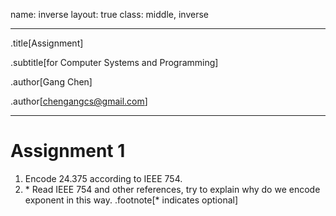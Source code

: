 name: inverse
layout: true
class: middle, inverse

---
.title[Assignment]

.subtitle[for Computer Systems and Programming]

.author[Gang Chen]

.author[chengangcs@gmail.com]

---
# Assignment 1
1. Encode 24.375 according to IEEE 754.
2. \* Read IEEE 754 and other references, try to explain why do we encode exponent in this way.
.footnote[\* indicates optional]
